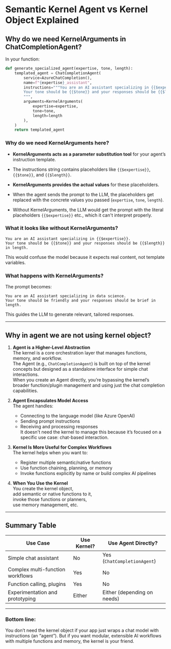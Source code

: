 
# Semantic Kernel Agent vs Kernel Object Explained

## Why do we need KernelArguments in ChatCompletionAgent?

In your function:

```python
def generate_specialized_agent(expertise, tone, length):
    templated_agent = ChatCompletionAgent(
        service=AzureChatCompletion(),
        name=f"{expertise}_assistant",
        instructions="""You are an AI assistant specializing in {{$expertise}}.
        Your tone should be {{$tone}} and your responses should be {{$length}} in length.
        """,
        arguments=KernelArguments(
            expertise=expertise,
            tone=tone,
            length=length
        ),
    )
    return templated_agent
```

### Why do we need KernelArguments here?

- **KernelArguments acts as a parameter substitution tool** for your agent’s instruction template.

- The instructions string contains placeholders like `{{$expertise}}`, `{{$tone}}`, and `{{$length}}`.

- **KernelArguments provides the actual values** for these placeholders.

- When the agent sends the prompt to the LLM, the placeholders get replaced with the concrete values you passed (`expertise`, `tone`, `length`).

- Without KernelArguments, the LLM would get the prompt with the literal placeholders `{{$expertise}}` etc., which it can't interpret properly.

### What it looks like without KernelArguments?

```plaintext
You are an AI assistant specializing in {{$expertise}}.
Your tone should be {{$tone}} and your responses should be {{$length}} in length.
```

This would confuse the model because it expects real content, not template variables.

### What happens with KernelArguments?

The prompt becomes:

```plaintext
You are an AI assistant specializing in data science.
Your tone should be friendly and your responses should be brief in length.
```

This guides the LLM to generate relevant, tailored responses.

---

## Why in agent we are not using kernel object?

1. **Agent is a Higher-Level Abstraction**  
   The kernel is a core orchestration layer that manages functions, memory, and workflow.  
   The Agent (e.g., `ChatCompletionAgent`) is built on top of the kernel concepts but designed as a standalone interface for simple chat interactions.  
   When you create an Agent directly, you’re bypassing the kernel’s broader function/plugin management and using just the chat completion capabilities.

2. **Agent Encapsulates Model Access**  
   The agent handles:  
   - Connecting to the language model (like Azure OpenAI)  
   - Sending prompt instructions  
   - Receiving and processing responses  
   It doesn't need the kernel to manage this because it’s focused on a specific use case: chat-based interaction.

3. **Kernel Is More Useful for Complex Workflows**  
   The kernel helps when you want to:  
   - Register multiple semantic/native functions  
   - Use function chaining, planning, or memory  
   - Invoke functions explicitly by name or build complex AI pipelines

4. **When You Use the Kernel**  
   You create the kernel object,  
   add semantic or native functions to it,  
   invoke those functions or planners,  
   use memory management, etc.

---

## Summary Table

| Use Case                       | Use Kernel? | Use Agent Directly?          |
|-------------------------------|-------------|-----------------------------|
| Simple chat assistant          | No          | Yes (`ChatCompletionAgent`) |
| Complex multi-function workflows | Yes        | No                          |
| Function calling, plugins      | Yes         | No                          |
| Experimentation and prototyping| Either      | Either (depending on needs)  |

---

### Bottom line:

You don’t need the kernel object if your app just wraps a chat model with instructions (an “agent”). But if you want modular, extensible AI workflows with multiple functions and memory, the kernel is your friend.
